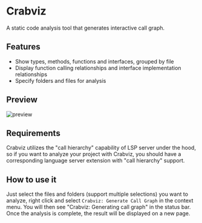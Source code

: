 # Crabviz

A static code analysis tool that generates interactive call graph.

## Features

* Show types, methods, functions and interfaces, grouped by file
* Display function calling relationships and interface implementation relationships
* Specify folders and files for analysis

## Preview

![preview](https://user-images.githubusercontent.com/20551552/242812058-60584f59-a8f0-4a56-90eb-373c3f3b8cd5.gif)

## Requirements

Crabviz utilizes the "call hierarchy" capability of LSP server under the hood, so if you want to analyze your project with Crabviz, you should have a corresponding language server extension with "call hierarchy" support.

## How to use it

Just select the files and folders (support multiple selections) you want to analyze, right click and select `Crabviz: Generate Call Graph` in the context menu.
You will then see "Crabviz: Generating call graph" in the status bar.
Once the analysis is complete, the result will be displayed on a new page.
